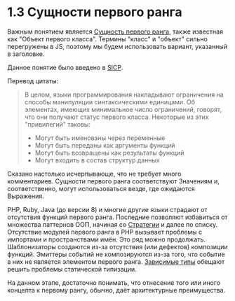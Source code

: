 # 1.3 Сущности первого ранга

Важным понятием является [Сущность первого ранга](https://en.wikipedia.org/wiki/First-class_citizen),
также известная как "Объект первого класса". Термины "класс" и "объект" сильно перегружены в JS,
поэтому мы будем использовать вариант, указанный в заголовке.

Данное понятие было введено в [SICP](https://mitpress.mit.edu/sicp/full-text/book/book-Z-H-12.html#call_footnote_Temp_121).

Перевод цитаты:

> В целом, языки программирования накладывают ограничения на способы манипуляции синтаксическими единицами.
> Об элементах, имеющих минимальное число ограничений, говорят, что они получают статус первого класса.
> Некоторые из этих "привилегий" таковы:
>
> * Могут быть именованы через переменные
> * Могут быть переданы как аргументы функций
> * Могут быть возвращены как результаты функций
> * Могут входить в состав структур данных

Сказано настолько исчерпывающе, что не требует много комментариев.
Сущности первого ранга соответствуют Значениям и, соответственно, могут
использоваться везде, где ожидаются Выражения.

PHP, Ruby, Java (до версии 8) и многие другие языки страдают от отсутствия функций первого ранга.
Последние позволяют избавиться от множества паттернов ООП, начиная со [Стратегии](https://en.wikipedia.org/wiki/Strategy_pattern) и далее по списку.
Отсутствие модулей первого ранга в PHP вызывает проблемы с импортами и пространствами имён.
Это ряд можно продолжать. Шаблонизаторы создаются из-за отсутствия (или дефектов) композиции функций. Эмиттеры
событий не композируются из-за того, что событие в них не является элементом первого ранга. [Зависимые
типы](https://en.wikipedia.org/wiki/Dependent_type) обещают решить проблемы статической типизации.

На данном этапе, достаточно понимать, что отнесение того или иного концепта к первому рангу, обычно, даёт
архитектурные преимущества.
